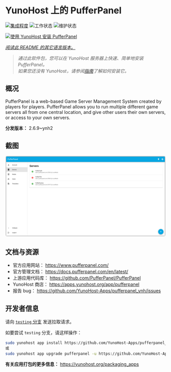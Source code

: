 <!--
注意：此 README 由 <https://github.com/YunoHost/apps/tree/master/tools/readme_generator> 自动生成
请勿手动编辑。
-->

# YunoHost 上的 PufferPanel

[![集成程度](https://dash.yunohost.org/integration/pufferpanel.svg)](https://dash.yunohost.org/appci/app/pufferpanel) ![工作状态](https://ci-apps.yunohost.org/ci/badges/pufferpanel.status.svg) ![维护状态](https://ci-apps.yunohost.org/ci/badges/pufferpanel.maintain.svg)

[![使用 YunoHost 安装 PufferPanel](https://install-app.yunohost.org/install-with-yunohost.svg)](https://install-app.yunohost.org/?app=pufferpanel)

*[阅读此 README 的其它语言版本。](./ALL_README.md)*

> *通过此软件包，您可以在 YunoHost 服务器上快速、简单地安装 PufferPanel。*  
> *如果您还没有 YunoHost，请参阅[指南](https://yunohost.org/install)了解如何安装它。*

## 概况

PufferPanel is a web-based Game Server Management System created by players for players. PufferPanel allows you to run multiple different game servers all from one central location, and give other users their own servers, or access to your own servers.


**分发版本：** 2.6.9~ynh2

## 截图

![PufferPanel 的截图](./doc/screenshots/serverlist.png)

## 文档与资源

- 官方应用网站： <https://www.pufferpanel.com/>
- 官方管理文档： <https://docs.pufferpanel.com/en/latest/>
- 上游应用代码库： <https://github.com/PufferPanel/PufferPanel>
- YunoHost 商店： <https://apps.yunohost.org/app/pufferpanel>
- 报告 bug： <https://github.com/YunoHost-Apps/pufferpanel_ynh/issues>

## 开发者信息

请向 [`testing` 分支](https://github.com/YunoHost-Apps/pufferpanel_ynh/tree/testing) 发送拉取请求。

如要尝试 `testing` 分支，请这样操作：

```bash
sudo yunohost app install https://github.com/YunoHost-Apps/pufferpanel_ynh/tree/testing --debug
或
sudo yunohost app upgrade pufferpanel -u https://github.com/YunoHost-Apps/pufferpanel_ynh/tree/testing --debug
```

**有关应用打包的更多信息：** <https://yunohost.org/packaging_apps>
